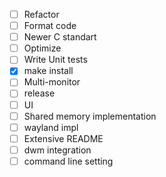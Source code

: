 - [ ] Refactor
- [ ] Format code
- [ ] Newer C standart
- [ ] Optimize
- [ ] Write Unit tests
- [X] make install
- [ ] Multi-monitor
- [ ] release
- [ ] UI
- [ ] Shared memory implementation
- [ ] wayland impl
- [ ] Extensive README
- [ ] dwm integration
- [ ] command line setting
